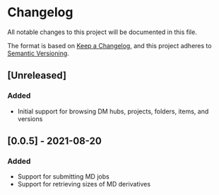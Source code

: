 # Changelog

All notable changes to this project will be documented in this file.

The format is based on [Keep a Changelog](https://keepachangelog.com/en/1.0.0/),
and this project adheres to [Semantic Versioning](https://semver.org/spec/v2.0.0.html).

## [Unreleased]

### Added

- Initial support for browsing DM hubs, projects, folders, items, and versions

## [0.0.5] - 2021-08-20

### Added

- Support for submitting MD jobs
- Support for retrieving sizes of MD derivatives
